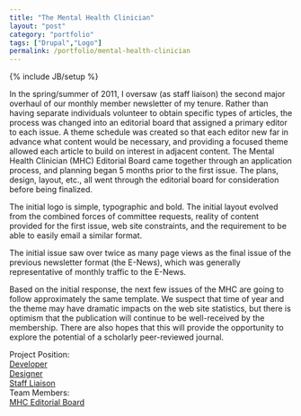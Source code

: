 ```yaml
---
title: "The Mental Health Clinician"
layout: "post"
category: "portfolio"
tags: ["Drupal","Logo"]
permalink: /portfolio/mental-health-clinician
---
```

{% include JB/setup %}
<div id="node-115" class="node node-portfolio node-promoted">
  <div class="content clearfix">
    <div class="field field-name-body field-type-text-with-summary field-label-hidden"><div class="field-items"><div class="field-item even"><p>In the spring/summer of 2011, I&nbsp;oversaw (as staff liaison) the second major overhaul of our monthly member newsletter of my tenure. Rather than having separate individuals volunteer to obtain specific types of articles, the process was changed into an editorial board that assigned a primary editor to each issue. A theme schedule was created so that each editor new far in advance what content would be necessary, and providing a focused theme allowed each article to build on interest in adjacent content. The Mental Health Clinician (MHC)&nbsp;Editorial Board came together through an application process, and planning began 5 months prior to the first issue. The plans, design, layout, etc., all went through the editorial board for consideration before being finalized.</p>
<p>The initial logo is simple, typographic and bold. The initial layout evolved from the combined forces of committee requests, reality of content provided for the first issue, web site constraints, and the requirement to be able to easily email a similar format.</p>
<p>The initial issue saw over twice as many page views as the final issue of the previous newsletter format (the E-News), which was generally representative of monthly traffic to the E-News.</p>
<p>Based on the initial response, the next few issues of the MHC are going to follow approximately the same template. We suspect that time of year and the theme may have dramatic impacts on the web site statistics, but there is optimism that the publication will continue to be well-received by the membership. There are also hopes that this will provide the opportunity to explore the potential of a scholarly peer-reviewed journal.</p></div></div></div><div class="field field-name-field-screenshot field-type-image field-label-hidden"><div class="field-items"><div class="field-item even"><img src="http://w.wcdn.ws/cdn/farfuture/WYRuLk7SmYBN0XlVTGyCQjvIXk-lcolt_VzBpU-0rCU/md5:773d2bf774e1654ce8dc1f2f7c74e3e5/sites/default/files/styles/medium/public/mhc-227x113.png" alt="" /></div><div class="field-item odd"><img src="http://w.wcdn.ws/cdn/farfuture/mIhNznTiqPCB_3TBRqs-nnWJjhg-qptLUC6NsephY2E/md5:bf847ebfa9fbe6b605ce417433efe0b1/sites/default/files/styles/medium/public/The_Mental_Health_Clinician_July_2011_-_cpnp.org_1311816327742-2.png" alt="" /></div><div class="field-item even"><img src="http://w.wcdn.ws/cdn/farfuture/iBcZDgDD3RN_LMv5RNdusXrYR5qvKcA-1fH4XF0QqcM/md5:8fa688724de8b6ccd76197a886bc491f/sites/default/files/styles/medium/public/The_Mental_Health_Clinician_July_2011_-_cpnp.org_1311816327742.png" alt="" /></div></div></div><div class="field field-name-taxonomy-vocabulary-2 field-type-taxonomy-term-reference field-label-above"><div class="field-label">Project Position:&nbsp;</div><div class="field-items"><div class="field-item even"><a href="/position/developer">Developer</a></div><div class="field-item odd"><a href="/position/designer">Designer</a></div><div class="field-item even"><a href="/position/staff-liaison">Staff Liaison</a></div></div></div><div class="field field-name-taxonomy-vocabulary-4 field-type-taxonomy-term-reference field-label-above"><div class="field-label">Team Members:&nbsp;</div><div class="field-items"><div class="field-item even"><a href="/team/mhc-editorial-board">MHC Editorial Board</a></div></div></div>  </div>
</div>
